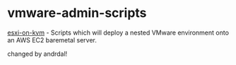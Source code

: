 # vmware-admin-scripts

[esxi-on-kvm](esxi-on-kvm) - Scripts which will deploy a nested VMware environment onto an AWS EC2 baremetal server.

changed by andrdal!
